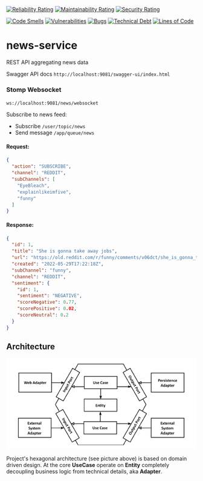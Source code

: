 [![Reliability Rating](https://sonarcloud.io/api/project_badges/measure?project=Guguskis_TodoApp&metric=reliability_rating)](https://sonarcloud.io/summary/new_code?id=Guguskis_TodoApp)
[![Maintainability Rating](https://sonarcloud.io/api/project_badges/measure?project=Guguskis_TodoApp&metric=sqale_rating)](https://sonarcloud.io/summary/new_code?id=Guguskis_TodoApp)
[![Security Rating](https://sonarcloud.io/api/project_badges/measure?project=Guguskis_TodoApp&metric=security_rating)](https://sonarcloud.io/summary/new_code?id=Guguskis_TodoApp)

[![Code Smells](https://sonarcloud.io/api/project_badges/measure?project=Guguskis_TodoApp&metric=code_smells)](https://sonarcloud.io/summary/new_code?id=Guguskis_TodoApp)
[![Vulnerabilities](https://sonarcloud.io/api/project_badges/measure?project=Guguskis_TodoApp&metric=vulnerabilities)](https://sonarcloud.io/summary/new_code?id=Guguskis_TodoApp)
[![Bugs](https://sonarcloud.io/api/project_badges/measure?project=Guguskis_TodoApp&metric=bugs)](https://sonarcloud.io/summary/new_code?id=Guguskis_TodoApp)
[![Technical Debt](https://sonarcloud.io/api/project_badges/measure?project=Guguskis_TodoApp&metric=sqale_index)](https://sonarcloud.io/summary/new_code?id=Guguskis_TodoApp)
[![Lines of Code](https://sonarcloud.io/api/project_badges/measure?project=Guguskis_TodoApp&metric=ncloc)](https://sonarcloud.io/summary/new_code?id=Guguskis_TodoApp)

# news-service

REST API aggregating news data

Swagger API docs `http://localhost:9081/swagger-ui/index.html`

### Stomp Websocket

`ws://localhost:9081/news/websocket`

Subscribe to news feed:

* Subscribe `/user/topic/news`
* Send message `/app/queue/news`

#### Request:

```json
{
  "action": "SUBSCRIBE",
  "channel": "REDDIT",
  "subChannels": [
    "EyeBleach",
    "explainlikeimfive",
    "funny"
  ]
}
```

#### Response:

```json
{
  "id": 1,
  "title": "She is gonna take away jobs",
  "url": "https://old.reddit.com/r/funny/comments/v06dct/she_is_gonna_take_away_jobs/",
  "created": "2022-05-29T17:22:18Z",
  "subChannel": "funny",
  "channel": "REDDIT",
  "sentiment": {
    "id": 1,
    "sentiment": "NEGATIVE",
    "scoreNegative": 0.77,
    "scorePositive": 0.02,
    "scoreNeutral": 0.2
  }
}
```

## Architecture

![Hexagonal architecture](resources/architecture.png)

Project's hexagonal architecture (see picture above) is based on domain driven design. At the core **UseCase** operate on **Entity** completely decoupling business logic from technical details, aka **Adapter**. 